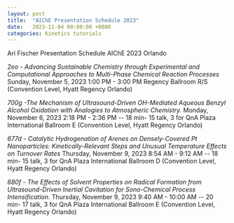 ```yaml
---
layout: post
title:  "AIChE Presentation Schedule 2023"
date:   2023-11-04 00:00:00 +0800
categories: Kinetics tutorials
---
```

Ari Fischer Presentation Schedule AIChE 2023 Orlando

*2eo - Advancing Sustainable Chemistry through Experimental and Computational Approaches to Multi-Phase Chemical Reaction Processes*
Sunday, November 5, 2023 
1:00 PM - 3:00 PM 
Regency Ballroom R/S (Convention Level, Hyatt Regency Orlando)

*700g -The Mechanism of Ultrasound-Driven OH-Mediated Aqueous Benzyl Alcohol Oxidation with Analogies to Atmospheric Chemistry.*
Monday, November 6, 2023 
2:18 PM - 2:36 PM -- 18 min- 15 talk, 3 for QnA
Plaza International Ballroom E (Convention Level, Hyatt Regency Orlando)


*677d - Catalytic Hydrogenation of Arenes on Densely-Covered Pt Nanoparticles: Kinetically-Relevant Steps and Unusual Temperature Effects on Turnover Rates*
Thursday, November 9, 2023 
8:54 AM - 9:12 AM -- 18 min- 15 talk, 3 for QnA
Plaza International Ballroom D (Convention Level, Hyatt Regency Orlando)

*680f - The Effects of Solvent Properties on Radical Formation from Ultrasound-Driven Inertial Cavitation for Sono-Chemical Process Intensification.*
Thursday, November 9, 2023 
9:40 AM - 10:00 AM -- 20 min- 17 talk, 3 for QnA
Plaza International Ballroom E (Convention Level, Hyatt Regency Orlando) 
